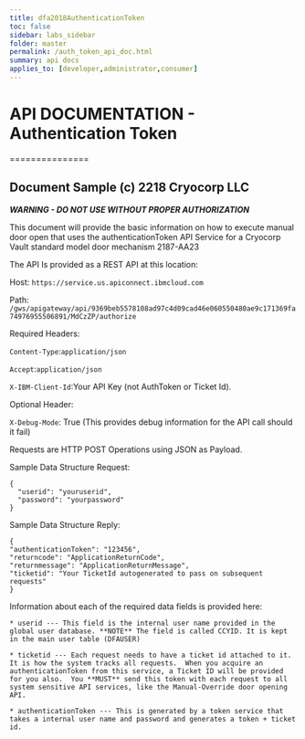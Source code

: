 ```yaml
---
title: dfa2018AuthenticationToken
toc: false
sidebar: labs_sidebar
folder: master
permalink: /auth_token_api_doc.html
summary: api docs
applies_to: [developer,administrator,consumer]
---
```


# API DOCUMENTATION - Authentication Token
===============

## Document Sample (c) 2218 Cryocorp LLC

***WARNING - DO NOT USE WITHOUT PROPER AUTHORIZATION*** 

This document will provide the basic information on how to execute manual door open that uses the authenticationToken API Service for a Cryocorp Vault standard model door mechanism 2187-AA23

The API Is provided as a REST API at this location:

Host:  `https://service.us.apiconnect.ibmcloud.com`

Path: `/gws/apigateway/api/9369beb5578108ad97c4d09cad46e060550480ae9c171369fa74976955506891/MdCzZP/authorize`

Required Headers: 

`Content-Type`:`application/json`

`Accept`:`application/json`

`X-IBM-Client-Id`:Your API Key (not AuthToken or Ticket Id). 

Optional Header:

`X-Debug-Mode`: True  (This provides debug information for the API call should it fail)

Requests are HTTP POST Operations using JSON as Payload.  

Sample Data Structure Request:
```
{
  "userid": "youruserid",
  "password": "yourpassword"
}
```

Sample Data Structure Reply:
```
{
"authenticationToken": "123456",
"returncode": "ApplicationReturnCode",
"returnmessage": "ApplicationReturnMessage",
"ticketid": "Your TicketId autogenerated to pass on subsequent requests"
}
```

Information about each of the required data fields is provided here:

	* userid --- This field is the internal user name provided in the global user database. **NOTE** The field is called CCYID. It is kept in the main user table (DFAUSER)

	* ticketid --- Each request needs to have a ticket id attached to it.  It is how the system tracks all requests.  When you acquire an authenticationToken from this service, a Ticket ID will be provided for you also.  You **MUST** send this token with each request to all system sensitive API services, like the Manual-Override door opening API.
	
	* authenticationToken --- This is generated by a token service that takes a internal user name and password and generates a token + ticket id. 
